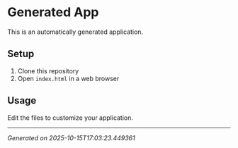 # Generated App

This is an automatically generated application.

## Setup

1. Clone this repository
2. Open `index.html` in a web browser

## Usage

Edit the files to customize your application.

---
*Generated on 2025-10-15T17:03:23.449361*